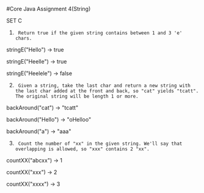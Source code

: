 #Core Java Assignment 4(String)

SET C

 

1.      Return true if the given string contains between 1 and 3 'e' chars. 

 

stringE("Hello") → true

stringE("Heelle") → true

stringE("Heelele") → false

 

2.      Given a string, take the last char and return a new string with the last char added at the front and back, so "cat" yields "tcatt". The original string will be length 1 or more. 

 

backAround("cat") → "tcatt"

backAround("Hello") → "oHelloo"

backAround("a") → "aaa"

 

3.      Count the number of "xx" in the given string. We'll say that overlapping is allowed, so "xxx" contains 2 "xx". 

 

countXX("abcxx") → 1

countXX("xxx") → 2

countXX("xxxx") → 3
